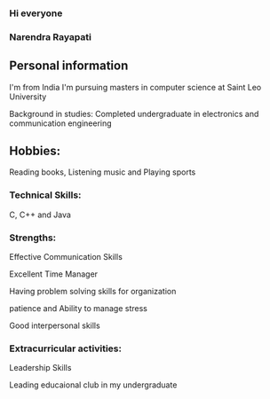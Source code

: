  ### Hi everyone
 ### Narendra Rayapati
 ## Personal information
  I'm from India
  I'm pursuing masters in computer science at Saint Leo University
  
  Background in studies: Completed undergraduate in electronics and communication engineering
 ## Hobbies:
 Reading books, Listening music and Playing sports
 ### Technical Skills: 
 C, C++ and Java
 ### Strengths:
 Effective Communication Skills
 
 Excellent Time Manager
 
 Having problem solving skills for organization
 
 patience and Ability to manage stress
 
 Good interpersonal skills
 ### Extracurricular activities: 
 Leadership Skills 
 
 Leading educaional club in my undergraduate
